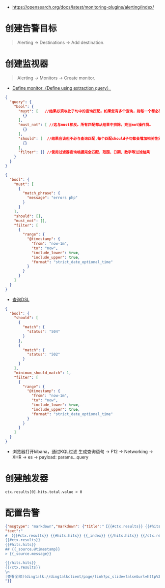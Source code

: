 * https://opensearch.org/docs/latest/monitoring-plugins/alerting/index/

# 创建告警目标
>Alerting -> Destinations -> Add destination.

# 创建监视器
>Alerting -> Monitors -> Create monitor.
* [Define monitor（Define using extraction query）](https://opensearch.org/docs/latest/opensearch/query-dsl/bool/)
```json
{
  "query": {
    "bool": {
      "must": [   //结果必须与此子句中的查询匹配。如果您有多个查询，则每一个都必须匹配。充当and操作员。
        {}
      ],
      "must_not": [ //这与must相反。所有匹配都从结果中排除。充当not操作员。
        {}
      ],
      "should": [  //结果应该但不必与查询匹配,每个匹配should子句都会增加相关性分数。作为一种选择，您可以要求一个或多个查询来匹配minimum_number_should_match参数的值（默认值为 1）
        {}
      ],
      "filter": {} //使用过滤器查询根据完全匹配、范围、日期、数字等过滤结果
    }
  }
}
```
```json
{
  "bool": {
    "must": [
      {
        "match_phrase": {
          "message": "errors php"
        }
      }
    ],
    "should": [],
    "must_not": [],
    "filter": [
      {
        "range": {
          "@timestamp": {
            "from": "now-1m",
            "to": "now",
            "include_lower": true,
            "include_upper": true,
            "format": "strict_date_optional_time"
          }
        }
      }
    ]
  }
}
```

* [查询DSL](https://opensearch.org/docs/latest/opensearch/query-dsl/full-text/)
```json
{
  "bool": {
    "should": [
      {
        "match": {
          "status": "504"
        }
      },
      {
        "match": {
          "status": "502"
        }
      }
    ],
    "minimum_should_match": 1,
    "filter": [
      {
        "range": {
          "@timestamp": {
            "from": "now-1m",
            "to": "now",
            "include_lower": true,
            "include_upper": true,
            "format": "strict_date_optional_time"
          }
        }
      }
    ]
  }
}
```

* 浏览器打开kibana，通过KQL过滤 生成查询语句 -> F12 -> Networking -> XHR -> es -> payload: params...query 

# 创建触发器
```
ctx.results[0].hits.total.value > 0
```

# 配置告警
```json
{"msgtype": "markdown","markdown": {"title":"【{{#ctx.results}} {{#hits.hits}} {{_index}} {{/hits.hits}} {{/ctx.results}}】前台-PC-网站异常监控点告警",
"text":"
# 【{{#ctx.results}} {{#hits.hits}} {{_index}} {{/hits.hits}} {{/ctx.results}}】前台-PC-网站异常监控点告警
{{#ctx.results}}
{{#hits.hits}}
## {{_source.@timestamp}}
> {{_source.message}}

{{/hits.hits}}
{{/ctx.results}}
\n
[查看全部](dingtalk://dingtalkclient/page/link?pc_slide=false&url=http%3A%2F%2Flog.vevor-inner.com%2F_plugin%2Fkibana%2Fapp%2Fdiscover%23%2F%3F_g%3D%28filters%3A%21%28%29%2CrefreshInterval%3A%28pause%3A%21t%2Cvalue%3A0%29%2Ctime%3A%28from%3A%27{{ctx.periodStart}}%27%2Cto%3A%27{{ctx.periodEnd}}%27%29%29%26_a%3D%28columns%3A%21%28_source%29%2Cfilters%3A%21%28%29%2Cindex%3A%27859f8410-58c8-11ec-8cf5-ed1e5e25408f%27%2Cinterval%3Aauto%2Cquery%3A%28language%3Akuery%2Cquery%3A%27message%3A%2520%28%28%2522errors%2520exception%2522%29%2520and%2520not%2520%28%2522SoaException%2870017%29%2522%29%2520and%2520not%2520%28%2522SoaException%2820009%29%2522%29%2520and%2520not%2520%28%2522SoaException%2820021%29%2522%29%2520and%2520not%2520%28%2522ShopcartException%2522%29%2520and%2520not%2520%28%2522SoaException%2870009%29%2522%29%2520and%2520not%2520%28%2522NotFoundHttpException%2522%29%29%27%29%2Csort%3A%21%28%29%29)
"}}
```